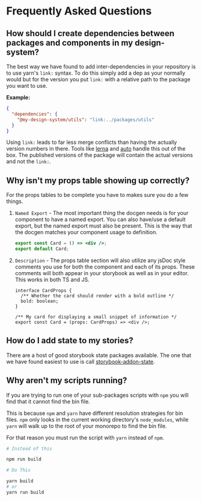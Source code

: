 # Frequently Asked Questions

## How should I create dependencies between packages and components in my design-system?

The best way we have found to add inter-dependencies in your repository is to use yarn's `link:` syntax.
To do this simply add a dep as your normally would but for the version you put `link:` with a relative path to the package you want to use.

**Example:**

```json
{
  "dependencies": {
    "@my-design-system/utils": "link:../packages/utils"
  }
}
```

Using `link:` leads to far less merge conflicts than having the actually version numbers in there.
Tools like [lerna](https://github.com/lerna/lerna) and [auto](https://github.com/intuit/auto) handle this out of the box.
The published versions of the package will contain the actual versions and not the `link:`.

## Why isn't my props table showing up correctly?

For the props tables to be complete you have to makes sure you do a few things.

1. `Named Export` - The most important thing the docgen needs is for your component to have a named export. You can also have/use a default export, but the named export must also be present. This is the way that the docgen matches your component usage to definition.

   ```jsx
   export const Card = () => <div />;
   export default Card;
   ```

2. `Description` - The props table section will also utilize any jsDoc style comments you use for both the component and each of its props. These comments will both appear in your storybook as well as in your editor. This works in both TS and JS.

   ```tsx
   interface CardProps {
     /** Whether the card should render with a bold outline */
     bold: boolean;
   }

   /** My card for displaying a small snippet of information */
   export const Card = (props: CardProps) => <div />;
   ```

## How do I add state to my stories?

There are a host of good storybook state packages available. The one that we have found easiest to use is call [storybook-addon-state](https://github.com/adierkens/storybook-addon-state).

## Why aren't my scripts running?

If you are trying to run one of your sub-packages scripts with `npm` you will find that it cannot find the bin file.

This is because `npm` and `yarn` have different resolution strategies for bin files. `npm` only looks in the current working directory's `node_modules`, while `yarn` will walk up to the root of your monorepo to find the bin file.

For that reason you must run the script with `yarn` instead of `npm`.

```sh
# Instead of this

npm run build

# Do This

yarn build
# or
yarn run build
```
